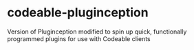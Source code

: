 # codeable-pluginception
Version of Pluginception modified to spin up quick, functionally programmed plugins for use with Codeable clients
